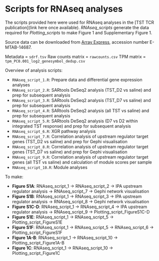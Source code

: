 # Scripts for RNAseq analyses

The scripts provided here were used for RNAseq analyses in the [TST TCR publication](link here once available). _RNAseq_scripts_ generate the data required for _Plotting_scripts_ to make Figure 1 and Supplementary Figure 1. 

Source data can be downloaded from [Array Express](https://www.ebi.ac.uk/arrayexpress), accession number E-MTAB-14687.
 
Metadata = `sdrf.tsv`
Raw counts matrix = `rawcounts.csv`
TPM matrix = `tpm_PC0.001_log2_genesymbol_dedup.csv`

Overview of analysis scripts:
* `RNAseq_script_1.R`: Prepare data and differential gene expression analyses
* `RNAseq_script_2.R`: SARtools DeSeq2 analysis (TST_D2 vs saline) and prep for subsequent analysis
* `RNAseq_script_3.R`: SARtools DeSeq2 analysis (TST_D7 vs saline) and prep for subsequent analysis
* `RNAseq_script_4.R`: SARtools DeSeq2 analysis (all TST vs saline) and prep for subsequent analysis
* `RNAseq_script_5.R`: SARtools DeSeq2 analysis (D7 vs D2 within integrated TST response) and prep for subsequent analysis
* `RNAseq_script_6.R`: XGR pathway analysis
* `RNAseq_script_7.R`: Correlation analysis of upstream regulator target genes (TST_D2 vs saline) and prep for Gephi visualisation
* `RNAseq_script_8.R`: Correlation analysis of upstream regulator target genes (TST_D7 vs saline) and prep for Gephi visualisation
* `RNAseq_script_9.R`: Correlation analysis of upstream regulator target genes (all TST vs saline) and calculation of module scores per sample
* `RNAseq_script_10.R`: Module analyses

To make:
* **Figure S1A**: RNAseq_script_1 &rarr; RNAseq_script_2 &rarr; IPA upstream regulator analysis &rarr; RNAseq_script_7 &rarr; Gephi network visualisation
* **Figure S1B**: RNAseq_script_1 &rarr; RNAseq_script_3 &rarr; IPA upstream regulator analysis &rarr; RNAseq_script_8 &rarr; Gephi network visualisation
* **Figure S1C-D**: RNAseq_script_1 &rarr; RNAseq_script_4 &rarr; IPA upstream regulator analysis &rarr; RNAseq_script_9 &rarr; Plotting_script_FigureS1C-D
* **Figure S1E**: RNAseq_script_1 &rarr; RNAseq_script_5 &rarr; Plotting_script_FigureS1E
* **Figure S1F**: RNAseq_script_1 &rarr; RNAseq_script_5 &rarr; RNAseq_script_6 &rarr; Plotting_script_FigureS1F
* **Figure 1A-B**: RNAseq_script_1 &rarr; RNAseq_script_10 &rarr; Plotting_script_Figure1A-B
* **Figure 1C**: RNAseq_script_1 &rarr; RNAseq_script_10 &rarr; Plotting_script_Figure1C